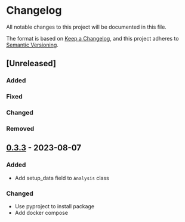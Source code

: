 # Changelog

All notable changes to this project will be documented in this file.

The format is based on [Keep a Changelog](https://keepachangelog.com/en/1.0.0/),
and this project adheres to [Semantic Versioning](https://semver.org/spec/v2.0.0.html).

## [Unreleased]

### Added

### Fixed

### Changed

### Removed

## [0.3.3] - 2023-08-07

### Added
- Add setup_data field to `Analysis` class

### Changed
- Use pyproject to install package
- Add docker compose

[0.3.3]: https://github.com/IslasGECI/descarga_datos/compare/v0.3.2...v0.3.3
